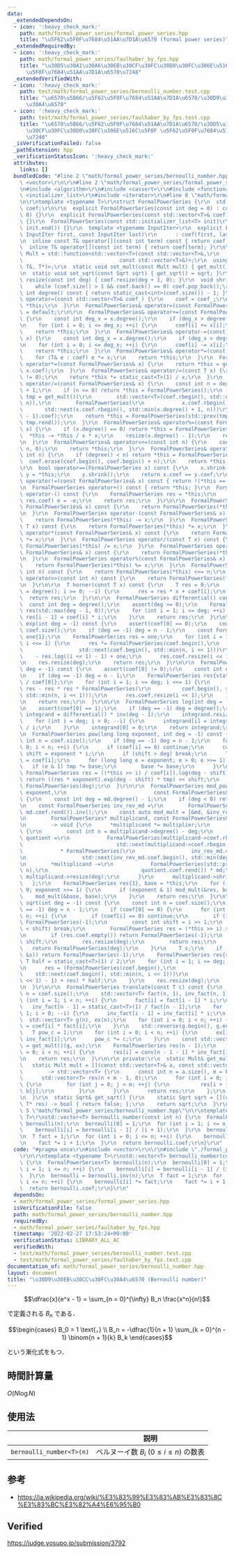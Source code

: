 ```yaml
---
data:
  _extendedDependsOn:
  - icon: ':heavy_check_mark:'
    path: math/formal_power_series/formal_power_series.hpp
    title: "\u5F62\u5F0F\u7684\u51AA\u7D1A\u6570 (formal power series)"
  _extendedRequiredBy:
  - icon: ':heavy_check_mark:'
    path: math/formal_power_series/faulhaber_by_fps.hpp
    title: "\u30D5\u30A1\u30A6\u30EB\u30CF\u30FC\u30D0\u30FC\u306E\u516C\u5F0F \u5F62\
      \u5F0F\u7684\u51AA\u7D1A\u6570\u7248"
  _extendedVerifiedWith:
  - icon: ':heavy_check_mark:'
    path: test/math/formal_power_series/bernoulli_number.test.cpp
    title: "\u6570\u5B66/\u5F62\u5F0F\u7684\u51AA\u7D1A\u6570/\u30D9\u30EB\u30CC\u30FC\
      \u30A4\u6570"
  - icon: ':heavy_check_mark:'
    path: test/math/formal_power_series/faulhaber_by_fps.test.cpp
    title: "\u6570\u5B66/\u5F62\u5F0F\u7684\u51AA\u7D1A\u6570/\u30D5\u30A1\u30A6\u30EB\
      \u30CF\u30FC\u30D0\u30FC\u306E\u516C\u5F0F \u5F62\u5F0F\u7684\u51AA\u7D1A\u6570\
      \u7248"
  _isVerificationFailed: false
  _pathExtension: hpp
  _verificationStatusIcon: ':heavy_check_mark:'
  attributes:
    links: []
  bundledCode: "#line 2 \"math/formal_power_series/bernoulli_number.hpp\"\n#include\
    \ <vector>\r\n\r\n#line 2 \"math/formal_power_series/formal_power_series.hpp\"\
    \n#include <algorithm>\r\n#include <cassert>\r\n#include <functional>\r\n#include\
    \ <initializer_list>\r\n#include <iterator>\r\n#line 8 \"math/formal_power_series/formal_power_series.hpp\"\
    \n\r\ntemplate <typename T>\r\nstruct FormalPowerSeries {\r\n  std::vector<T>\
    \ coef;\r\n\r\n  explicit FormalPowerSeries(const int deg = 0) : coef(deg + 1,\
    \ 0) {}\r\n  explicit FormalPowerSeries(const std::vector<T>& coef) : coef(coef)\
    \ {}\r\n  FormalPowerSeries(const std::initializer_list<T> init)\r\n      : coef(init.begin(),\
    \ init.end()) {}\r\n  template <typename InputIter>\r\n  explicit FormalPowerSeries(const\
    \ InputIter first, const InputIter last)\r\n      : coef(first, last) {}\r\n\r\
    \n  inline const T& operator[](const int term) const { return coef[term]; }\r\n\
    \  inline T& operator[](const int term) { return coef[term]; }\r\n\r\n  using\
    \ Mult = std::function<std::vector<T>(const std::vector<T>&,\r\n             \
    \                               const std::vector<T>&)>;\r\n  using Sqrt = std::function<bool(const\
    \ T&, T*)>;\r\n  static void set_mult(const Mult mult) { get_mult() = mult; }\r\
    \n  static void set_sqrt(const Sqrt sqrt) { get_sqrt() = sqrt; }\r\n\r\n  void\
    \ resize(const int deg) { coef.resize(deg + 1, 0); }\r\n  void shrink() {\r\n\
    \    while (coef.size() > 1 && coef.back() == 0) coef.pop_back();\r\n  }\r\n \
    \ int degree() const { return static_cast<int>(coef.size()) - 1; }\r\n\r\n  FormalPowerSeries&\
    \ operator=(const std::vector<T>& coef_) {\r\n    coef = coef_;\r\n    return\
    \ *this;\r\n  }\r\n  FormalPowerSeries& operator=(const FormalPowerSeries& x)\
    \ = default;\r\n\r\n  FormalPowerSeries& operator+=(const FormalPowerSeries& x)\
    \ {\r\n    const int deg_x = x.degree();\r\n    if (deg_x > degree()) resize(deg_x);\r\
    \n    for (int i = 0; i <= deg_x; ++i) {\r\n      coef[i] += x[i];\r\n    }\r\n\
    \    return *this;\r\n  }\r\n  FormalPowerSeries& operator-=(const FormalPowerSeries&\
    \ x) {\r\n    const int deg_x = x.degree();\r\n    if (deg_x > degree()) resize(deg_x);\r\
    \n    for (int i = 0; i <= deg_x; ++i) {\r\n      coef[i] -= x[i];\r\n    }\r\n\
    \    return *this;\r\n  }\r\n  FormalPowerSeries& operator*=(const T x) {\r\n\
    \    for (T& e : coef) e *= x;\r\n    return *this;\r\n  }\r\n  FormalPowerSeries&\
    \ operator*=(const FormalPowerSeries& x) {\r\n    return *this = get_mult()(coef,\
    \ x.coef);\r\n  }\r\n  FormalPowerSeries& operator/=(const T x) {\r\n    assert(x\
    \ != 0);\r\n    return *this *= static_cast<T>(1) / x;\r\n  }\r\n  FormalPowerSeries&\
    \ operator/=(const FormalPowerSeries& x) {\r\n    const int n = degree() - x.degree()\
    \ + 1;\r\n    if (n <= 0) return *this = FormalPowerSeries();\r\n    const std::vector<T>\
    \ tmp = get_mult()(\r\n        std::vector<T>(coef.rbegin(), std::next(coef.rbegin(),\
    \ n)),\r\n        FormalPowerSeries(\r\n            x.coef.rbegin(),\r\n     \
    \       std::next(x.coef.rbegin(), std::min(x.degree() + 1, n)))\r\n        .inv(n\
    \ - 1).coef);\r\n    return *this = FormalPowerSeries(std::prev(tmp.rend(), n),\
    \ tmp.rend());\r\n  }\r\n  FormalPowerSeries& operator%=(const FormalPowerSeries&\
    \ x) {\r\n    if (x.degree() == 0) return *this = FormalPowerSeries{0};\r\n  \
    \  *this -= *this / x * x;\r\n    resize(x.degree() - 1);\r\n    return *this;\r\
    \n  }\r\n  FormalPowerSeries& operator<<=(const int n) {\r\n    coef.insert(coef.begin(),\
    \ n, 0);\r\n    return *this;\r\n  }\r\n  FormalPowerSeries& operator>>=(const\
    \ int n) {\r\n    if (degree() < n) return *this = FormalPowerSeries();\r\n  \
    \  coef.erase(coef.begin(), coef.begin() + n);\r\n    return *this;\r\n  }\r\n\
    \r\n  bool operator==(FormalPowerSeries x) const {\r\n    x.shrink();\r\n    FormalPowerSeries\
    \ y = *this;\r\n    y.shrink();\r\n    return x.coef == y.coef;\r\n  }\r\n  bool\
    \ operator!=(const FormalPowerSeries& x) const { return !(*this == x); }\r\n\r\
    \n  FormalPowerSeries operator+() const { return *this; }\r\n  FormalPowerSeries\
    \ operator-() const {\r\n    FormalPowerSeries res = *this;\r\n    for (T& e :\
    \ res.coef) e = -e;\r\n    return res;\r\n  }\r\n\r\n  FormalPowerSeries operator+(const\
    \ FormalPowerSeries& x) const {\r\n    return FormalPowerSeries(*this) += x;\r\
    \n  }\r\n  FormalPowerSeries operator-(const FormalPowerSeries& x) const {\r\n\
    \    return FormalPowerSeries(*this) -= x;\r\n  }\r\n  FormalPowerSeries operator*(const\
    \ T x) const {\r\n    return FormalPowerSeries(*this) *= x;\r\n  }\r\n  FormalPowerSeries\
    \ operator*(const FormalPowerSeries& x) const {\r\n    return FormalPowerSeries(*this)\
    \ *= x;\r\n  }\r\n  FormalPowerSeries operator/(const T x) const {\r\n    return\
    \ FormalPowerSeries(*this) /= x;\r\n  }\r\n  FormalPowerSeries operator/(const\
    \ FormalPowerSeries& x) const {\r\n    return FormalPowerSeries(*this) /= x;\r\
    \n  }\r\n  FormalPowerSeries operator%(const FormalPowerSeries& x) const {\r\n\
    \    return FormalPowerSeries(*this) %= x;\r\n  }\r\n  FormalPowerSeries operator<<(const\
    \ int n) const {\r\n    return FormalPowerSeries(*this) <<= n;\r\n  }\r\n  FormalPowerSeries\
    \ operator>>(const int n) const {\r\n    return FormalPowerSeries(*this) >>= n;\r\
    \n  }\r\n\r\n  T horner(const T x) const {\r\n    T res = 0;\r\n    for (int i\
    \ = degree(); i >= 0; --i) {\r\n      res = res * x + coef[i];\r\n    }\r\n  \
    \  return res;\r\n  }\r\n\r\n  FormalPowerSeries differential() const {\r\n  \
    \  const int deg = degree();\r\n    assert(deg >= 0);\r\n    FormalPowerSeries\
    \ res(std::max(deg - 1, 0));\r\n    for (int i = 1; i <= deg; ++i) {\r\n     \
    \ res[i - 1] = coef[i] * i;\r\n    }\r\n    return res;\r\n  }\r\n\r\n  FormalPowerSeries\
    \ exp(int deg = -1) const {\r\n    assert(coef[0] == 0);\r\n    const int n =\
    \ coef.size();\r\n    if (deg == -1) deg = n - 1;\r\n    const FormalPowerSeries\
    \ one{1};\r\n    FormalPowerSeries res = one;\r\n    for (int i = 1; i <= deg;\
    \ i <<= 1) {\r\n      res *= FormalPowerSeries(coef.begin(),\r\n             \
    \                  std::next(coef.begin(), std::min(n, i << 1)))\r\n         \
    \    - res.log((i << 1) - 1) + one;\r\n      res.coef.resize(i << 1);\r\n    }\r\
    \n    res.resize(deg);\r\n    return res;\r\n  }\r\n\r\n  FormalPowerSeries inv(int\
    \ deg = -1) const {\r\n    assert(coef[0] != 0);\r\n    const int n = coef.size();\r\
    \n    if (deg == -1) deg = n - 1;\r\n    FormalPowerSeries res{static_cast<T>(1)\
    \ / coef[0]};\r\n    for (int i = 1; i <= deg; i <<= 1) {\r\n      res = res +\
    \ res - res * res * FormalPowerSeries(\r\n          coef.begin(), std::next(coef.begin(),\
    \ std::min(n, i << 1)));\r\n      res.coef.resize(i << 1);\r\n    }\r\n    res.resize(deg);\r\
    \n    return res;\r\n  }\r\n\r\n  FormalPowerSeries log(int deg = -1) const {\r\
    \n    assert(coef[0] == 1);\r\n    if (deg == -1) deg = degree();\r\n    FormalPowerSeries\
    \ integrand = differential() * inv(deg - 1);\r\n    integrand.resize(deg);\r\n\
    \    for (int i = deg; i > 0; --i) {\r\n      integrand[i] = integrand[i - 1]\
    \ / i;\r\n    }\r\n    integrand[0] = 0;\r\n    return integrand;\r\n  }\r\n\r\
    \n  FormalPowerSeries pow(long long exponent, int deg = -1) const {\r\n    const\
    \ int n = coef.size();\r\n    if (deg == -1) deg = n - 1;\r\n    for (int i =\
    \ 0; i < n; ++i) {\r\n      if (coef[i] == 0) continue;\r\n      const long long\
    \ shift = exponent * i;\r\n      if (shift > deg) break;\r\n      T tmp = 1, base\
    \ = coef[i];\r\n      for (long long e = exponent; e > 0; e >>= 1) {\r\n     \
    \   if (e & 1) tmp *= base;\r\n        base *= base;\r\n      }\r\n      const\
    \ FormalPowerSeries res = ((*this >> i) / coef[i]).log(deg - shift);\r\n     \
    \ return ((res * exponent).exp(deg - shift) * tmp) << shift;\r\n    }\r\n    return\
    \ FormalPowerSeries(deg);\r\n  }\r\n\r\n  FormalPowerSeries mod_pow(long long\
    \ exponent,\r\n                            const FormalPowerSeries& md) const\
    \ {\r\n    const int deg = md.degree() - 1;\r\n    if (deg < 0) return FormalPowerSeries(-1);\r\
    \n    const FormalPowerSeries inv_rev_md =\r\n        FormalPowerSeries(md.coef.rbegin(),\
    \ md.coef.rend()).inv();\r\n    const auto mod_mult = [&md, &inv_rev_md, deg](\r\
    \n        FormalPowerSeries* multiplicand, const FormalPowerSeries& multiplier)\r\
    \n        -> void {\r\n      *multiplicand *= multiplier;\r\n      if (deg < multiplicand->degree())\
    \ {\r\n        const int n = multiplicand->degree() - deg;\r\n        const FormalPowerSeries\
    \ quotient =\r\n            FormalPowerSeries(multiplicand->coef.rbegin(),\r\n\
    \                              std::next(multiplicand->coef.rbegin(), n))\r\n\
    \            * FormalPowerSeries(\r\n                  inv_rev_md.coef.begin(),\r\
    \n                  std::next(inv_rev_md.coef.begin(), std::min(deg + 2, n)));\r\
    \n        *multiplicand -=\r\n            FormalPowerSeries(std::prev(quotient.coef.rend(),\
    \ n),\r\n                              quotient.coef.rend()) * md;\r\n       \
    \ multiplicand->resize(deg);\r\n      }\r\n      multiplicand->shrink();\r\n \
    \   };\r\n    FormalPowerSeries res{1}, base = *this;\r\n    for (; exponent >\
    \ 0; exponent >>= 1) {\r\n      if (exponent & 1) mod_mult(&res, base);\r\n  \
    \    mod_mult(&base, base);\r\n    }\r\n    return res;\r\n  }\r\n\r\n  FormalPowerSeries\
    \ sqrt(int deg = -1) const {\r\n    const int n = coef.size();\r\n    if (deg\
    \ == -1) deg = n - 1;\r\n    if (coef[0] == 0) {\r\n      for (int i = 1; i <\
    \ n; ++i) {\r\n        if (coef[i] == 0) continue;\r\n        if (i & 1) return\
    \ FormalPowerSeries(-1);\r\n        const int shift = i >> 1;\r\n        if (deg\
    \ < shift) break;\r\n        FormalPowerSeries res = (*this >> i).sqrt(deg - shift);\r\
    \n        if (res.coef.empty()) return FormalPowerSeries(-1);\r\n        res <<=\
    \ shift;\r\n        res.resize(deg);\r\n        return res;\r\n      }\r\n   \
    \   return FormalPowerSeries(deg);\r\n    }\r\n    T s;\r\n    if (!get_sqrt()(coef.front(),\
    \ &s)) return FormalPowerSeries(-1);\r\n    FormalPowerSeries res{s};\r\n    const\
    \ T half = static_cast<T>(1) / 2;\r\n    for (int i = 1; i <= deg; i <<= 1) {\r\
    \n      res = (FormalPowerSeries(coef.begin(),\r\n                           \
    \    std::next(coef.begin(), std::min(n, i << 1)))\r\n             * res.inv((i\
    \ << 1) - 1) + res) * half;\r\n    }\r\n    res.resize(deg);\r\n    return res;\r\
    \n  }\r\n\r\n  FormalPowerSeries translate(const T c) const {\r\n    const int\
    \ n = coef.size();\r\n    std::vector<T> fact(n, 1), inv_fact(n, 1);\r\n    for\
    \ (int i = 1; i < n; ++i) {\r\n      fact[i] = fact[i - 1] * i;\r\n    }\r\n \
    \   inv_fact[n - 1] = static_cast<T>(1) / fact[n - 1];\r\n    for (int i = n -\
    \ 1; i > 0; --i) {\r\n      inv_fact[i - 1] = inv_fact[i] * i;\r\n    }\r\n  \
    \  std::vector<T> g(n), ex(n);\r\n    for (int i = 0; i < n; ++i) {\r\n      g[i]\
    \ = coef[i] * fact[i];\r\n    }\r\n    std::reverse(g.begin(), g.end());\r\n \
    \   T pow_c = 1;\r\n    for (int i = 0; i < n; ++i) {\r\n      ex[i] = pow_c *\
    \ inv_fact[i];\r\n      pow_c *= c;\r\n    }\r\n    const std::vector<T> conv\
    \ = get_mult()(g, ex);\r\n    FormalPowerSeries res(n - 1);\r\n    for (int i\
    \ = 0; i < n; ++i) {\r\n      res[i] = conv[n - 1 - i] * inv_fact[i];\r\n    }\r\
    \n    return res;\r\n  }\r\n\r\n private:\r\n  static Mult& get_mult() {\r\n \
    \   static Mult mult = [](const std::vector<T>& a, const std::vector<T>& b)\r\n\
    \        -> std::vector<T> {\r\n      const int n = a.size(), m = b.size();\r\n\
    \      std::vector<T> res(n + m - 1, 0);\r\n      for (int i = 0; i < n; ++i)\
    \ {\r\n        for (int j = 0; j < m; ++j) {\r\n          res[i + j] += a[i] *\
    \ b[j];\r\n        }\r\n      }\r\n      return res;\r\n    };\r\n    return mult;\r\
    \n  }\r\n  static Sqrt& get_sqrt() {\r\n    static Sqrt sqrt = [](const T& a,\
    \ T* res) -> bool { return false; };\r\n    return sqrt;\r\n  }\r\n};\r\n#line\
    \ 5 \"math/formal_power_series/bernoulli_number.hpp\"\n\r\ntemplate <typename\
    \ T>\r\nstd::vector<T> bernoulli_number(const int n) {\r\n  FormalPowerSeries<T>\
    \ bernoulli(n);\r\n  bernoulli[0] = 1;\r\n  for (int i = 1; i <= n; ++i) {\r\n\
    \    bernoulli[i] = bernoulli[i - 1] / (i + 1);\r\n  }\r\n  bernoulli = bernoulli.inv(n);\r\
    \n  T fact = 1;\r\n  for (int i = 0; i <= n; ++i) {\r\n    bernoulli[i] *= fact;\r\
    \n    fact *= i + 1;\r\n  }\r\n  return bernoulli.coef;\r\n}\r\n"
  code: "#pragma once\r\n#include <vector>\r\n\r\n#include \"./formal_power_series.hpp\"\
    \r\n\r\ntemplate <typename T>\r\nstd::vector<T> bernoulli_number(const int n)\
    \ {\r\n  FormalPowerSeries<T> bernoulli(n);\r\n  bernoulli[0] = 1;\r\n  for (int\
    \ i = 1; i <= n; ++i) {\r\n    bernoulli[i] = bernoulli[i - 1] / (i + 1);\r\n\
    \  }\r\n  bernoulli = bernoulli.inv(n);\r\n  T fact = 1;\r\n  for (int i = 0;\
    \ i <= n; ++i) {\r\n    bernoulli[i] *= fact;\r\n    fact *= i + 1;\r\n  }\r\n\
    \  return bernoulli.coef;\r\n}\r\n"
  dependsOn:
  - math/formal_power_series/formal_power_series.hpp
  isVerificationFile: false
  path: math/formal_power_series/bernoulli_number.hpp
  requiredBy:
  - math/formal_power_series/faulhaber_by_fps.hpp
  timestamp: '2022-02-27 17:53:24+09:00'
  verificationStatus: LIBRARY_ALL_AC
  verifiedWith:
  - test/math/formal_power_series/bernoulli_number.test.cpp
  - test/math/formal_power_series/faulhaber_by_fps.test.cpp
documentation_of: math/formal_power_series/bernoulli_number.hpp
layout: document
title: "\u30D9\u30EB\u30CC\u30FC\u30A4\u6570 (Bernoulli number)"
---
```


$$\dfrac{x}{e^x - 1} = \sum_{n = 0}^{\infty} B_n \frac{x^n}{n!}$$

で定義される $B_n$ である．

$$\begin{cases} B_0 = 1 \text{，} \\ B_n = -\dfrac{1}{n + 1} \sum_{k = 0}^{n - 1} \binom{n + 1}{k} B_k \end{cases}$$

という漸化式をもつ．


## 時間計算量

$O(N\log{N})$


## 使用法

||説明|
|:--:|:--:|
|`bernoulli_number<T>(n)`|ベルヌーイ数 $B_i$ ($0 \leq i \leq n$) の数表|


## 参考

- https://ja.wikipedia.org/wiki/%E3%83%99%E3%83%AB%E3%83%8C%E3%83%BC%E3%82%A4%E6%95%B0


## Verified

https://judge.yosupo.jp/submission/3792
